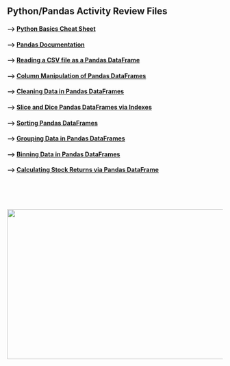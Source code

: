 ## Python/Pandas Activity Review Files 

#### --> [Python Basics Cheat Sheet](https://www.pythoncheatsheet.org/)

#### --> [Pandas Documentation](https://pandas.pydata.org/docs/user_guide/10min.html)

#### --> [Reading a CSV file as a Pandas DataFrame](https://github.com/Mun-Min/ASU_2022_Bootcamp/blob/master/Activity_Files/04-Pandas/2/Activities/01-csv-01/Unsolved/csv-01_my_attempt.ipynb)

#### --> [Column Manipulation of Pandas DataFrames](https://github.com/Mun-Min/ASU_2022_Bootcamp/blob/master/Activity_Files/04-Pandas/2/Activities/02-columns-01/Unsolved/column_manipulation_my_attempt.ipynb)

#### --> [Cleaning Data in Pandas DataFrames](https://github.com/Mun-Min/ASU_2022_Bootcamp/blob/master/Activity_Files/04-Pandas/2/Activities/03-data-cleaning-01/Unsolved/data_cleaning_my_attempt.ipynb)

#### --> [Slice and Dice Pandas DataFrames via Indexes](https://github.com/Mun-Min/ASU_2022_Bootcamp/blob/master/Activity_Files/04-Pandas/2/Activities/04-indexes-01/Unsolved/indexes-01_my_attempt.ipynb)

#### --> [Sorting Pandas DataFrames](https://github.com/Mun-Min/ASU_2022_Bootcamp/blob/master/Activity_Files/04-Pandas/2/Activities/05-sorting-01/Unsolved/sorting-01_my_attempt.ipynb)

#### --> [Grouping Data in Pandas DataFrames](https://github.com/Mun-Min/ASU_2022_Bootcamp/blob/master/Activity_Files/04-Pandas/2/Activities/06-groupby-01/Unsolved/groupby-01_my_attempt.ipynb)

#### --> [Binning Data in Pandas DataFrames](https://github.com/Mun-Min/ASU_2022_Bootcamp/blob/master/Activity_Files/04-Pandas/2/Activities/07-binning-01/Unsolved/binning-01_my_attempt.ipynb)

#### --> [Calculating Stock Returns via Pandas DataFrame](https://github.com/Mun-Min/ASU_2022_Bootcamp/blob/master/Activity_Files/04-Pandas/2/Activities/07-binning-01/Unsolved/binning-01_my_attempt.ipynb)
<br>
<br>
<br>

<p align="center">
  <img width="600" height="350" src="https://smartybro.com/wp-content/uploads/2019/01/Pandas-Basics-and-GroupBy-Intro-to-Python-Data-Science.jpg">
</p>